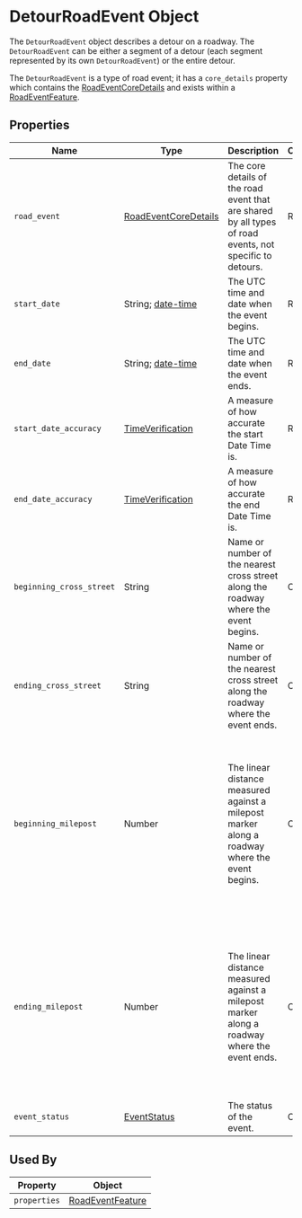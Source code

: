 # DetourRoadEvent Object
The `DetourRoadEvent` object describes a detour on a roadway. The `DetourRoadEvent` can be either a segment of a detour (each segment represented by its own `DetourRoadEvent`) or the entire detour.

The `DetourRoadEvent` is a type of road event; it has a `core_details` property which contains the [RoadEventCoreDetails](/spec-content/objects/RoadEventCoreDetails.md) and exists within a [RoadEventFeature](/spec-content/objects/RoadEventFeature.md).

## Properties
Name | Type | Description | Conformance | Notes
--- | --- | --- | --- | ---
`road_event` | [RoadEventCoreDetails](/spec-content/objects/RoadEventCoreDetails.md) | The core details of the road event that are shared by all types of road events, not specific to detours.  | Required |
`start_date` | String; [date-time](https://tools.ietf.org/html/draft-handrews-json-schema-validation-01#section-7.3.1) | The UTC time and date when the event begins. | Required | All datetime formats shall follow [RFC 3339 Section 5.6](https://tools.ietf.org/html/rfc3339#section-5.6). Example: `2016-11-03T19:37:00Z`.
`end_date` | String; [date-time](https://tools.ietf.org/html/draft-handrews-json-schema-validation-01#section-7.3.1) | The UTC time and date when the event ends. | Required | All datetime formats shall follow [RFC 3339 Section 5.6](https://tools.ietf.org/html/rfc3339#section-5.6). Example: `2016-11-03T19:37:00Z`.
`start_date_accuracy` | [TimeVerification](/spec-content/enumerated-types/TimeVerification.md) | A measure of how accurate the start Date Time is. | Required |
`end_date_accuracy` | [TimeVerification](/spec-content/enumerated-types/TimeVerification.md) | A measure of how accurate the end Date Time is. | Required | 
`beginning_cross_street` | String | Name or number of the nearest cross street along the roadway where the event begins. | Optional |
`ending_cross_street` | String | Name or number of the nearest cross street along the roadway where the event ends. | Optional |
`beginning_milepost` | Number | The linear distance measured against a milepost marker along a roadway where the event begins. | Optional | A milepost or mile marker is a surveyed distance posted along a roadway measuring the length (in miles or tenth of a mile) from the south west to the north east. These markers are typically notated on State and local government digital road networks. See also the `lrs_type` property on the [RoadEventDataSource](/spec-content/objects/RoadEventDataSource.md) object.
`ending_milepost` | Number | The linear distance measured against a milepost marker along a roadway where the event ends. | Optional | A milepost or mile marker is a surveyed distance posted along a roadway measuring the length (in miles or tenth of a mile) from the south west to the north east. These markers are typically notated on State and local government digital road networks. See also the `lrs_type` property on the [RoadEventDataSource](/spec-content/objects/RoadEventDataSource.md) object.
`event_status` | [EventStatus](/spec-content/enumerated-types/EventStatus.md) | The status of the event. | Optional |

## Used By
Property | Object
--- | ---
`properties` | [RoadEventFeature](/spec-content/objects/RoadEventFeature.md)
